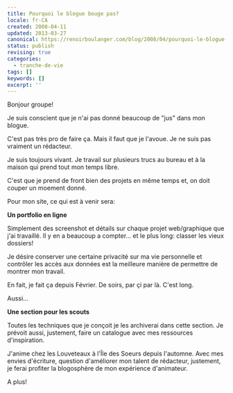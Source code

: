 ```yaml
---
title: Pourquoi le blogue bouge pas?
locale: fr-CA
created: 2008-04-11
updated: 2013-03-27
canonical: https://renoirboulanger.com/blog/2008/04/pourquoi-le-blogue-bouge-pas/
status: publish
revising: true
categories:
  - tranche-de-vie
tags: []
keywords: []
excerpt: ''
---
```


Bonjour groupe!

Je suis conscient que je n'ai pas donné beaucoup de "jus" dans mon blogue.

C'est pas très pro de faire ça. Mais il faut que je l'avoue. Je ne suis pas
vraiment un rédacteur.

Je suis toujours vivant. Je travail sur plusieurs trucs au bureau et à la maison
qui prend tout mon temps libre.

C'est que je prend de front bien des projets en même temps et, on doit couper un
moement donné.

Pour mon site, ce qui est à venir sera:

**Un portfolio en ligne**

Simplement des screenshot et détails sur chaque projet web/graphique que j'ai
travaillé. Il y en a beaucoup a compter... et le plus long: classer les vieux
dossiers!

Je désire conserver une certaine privacité sur ma vie personnelle et contrôler
les accès aux données est la meilleure manière de permettre de montrer mon
travail.

En fait, je fait ça depuis Février. De soirs, par çi par là. C'est long.

Aussi...

**Une section pour les scouts**

Toutes les techniques que je conçoit je les archiverai dans cette section. Je
prévoit aussi, justement, faire un catalogue avec mes ressources d'inspiration.

J'anime chez les Louveteaux à l'Île des Soeurs depuis l'automne. Avec mes envies
d'écriture, question d'améliorer mon talent de rédacteur, justement, je ferai
profiter la blogosphère de mon expérience d'animateur.

A plus!

